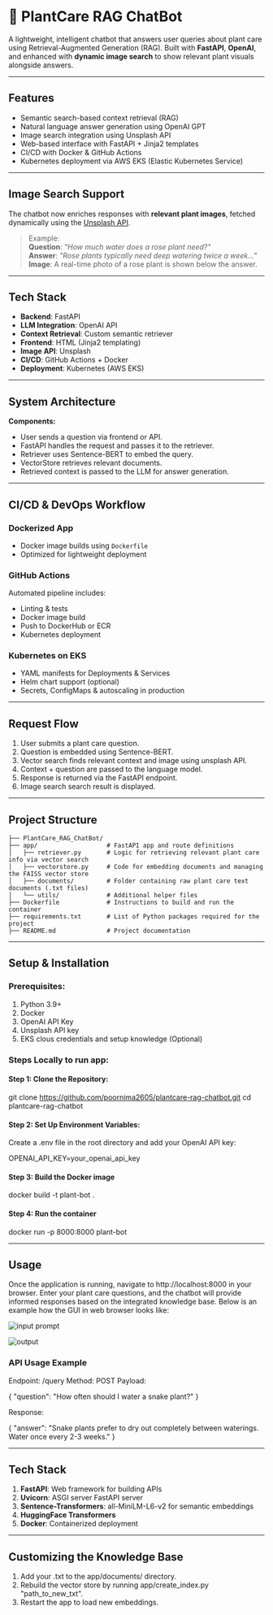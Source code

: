 # 🌿 PlantCare RAG ChatBot

A lightweight, intelligent chatbot that answers user queries about plant care using Retrieval-Augmented Generation (RAG). Built with **FastAPI**, **OpenAI**, and enhanced with **dynamic image search** to show relevant plant visuals alongside answers.

---

## Features

- Semantic search-based context retrieval (RAG)
- Natural language answer generation using OpenAI GPT
- Image search integration using Unsplash API
- Web-based interface with FastAPI + Jinja2 templates
- CI/CD with Docker & GitHub Actions
- Kubernetes deployment via AWS EKS (Elastic Kubernetes Service)

---

## Image Search Support

The chatbot now enriches responses with **relevant plant images**, fetched dynamically using the [Unsplash API](https://unsplash.com/developers).

> Example:  
> **Question**: _"How much water does a rose plant need?"_  
> **Answer**: _"Rose plants typically need deep watering twice a week..."_  
> **Image**: A real-time photo of a rose plant is shown below the answer.

---

## Tech Stack

- **Backend**: FastAPI
- **LLM Integration**: OpenAI API
- **Context Retrieval**: Custom semantic retriever
- **Frontend**: HTML (Jinja2 templating)
- **Image API**: Unsplash
- **CI/CD**: GitHub Actions + Docker
- **Deployment**: Kubernetes (AWS EKS)

---

## System Architecture


**Components:**
- User sends a question via frontend or API.
- FastAPI handles the request and passes it to the retriever.
- Retriever uses Sentence-BERT to embed the query.
- VectorStore retrieves relevant documents.
- Retrieved context is passed to the LLM for answer generation.

---

## CI/CD & DevOps Workflow

### Dockerized App

- Docker image builds using `Dockerfile`
- Optimized for lightweight deployment

### GitHub Actions

Automated pipeline includes:

- Linting & tests
- Docker image build
- Push to DockerHub or ECR
- Kubernetes deployment

### Kubernetes on EKS

- YAML manifests for Deployments & Services
- Helm chart support (optional)
- Secrets, ConfigMaps & autoscaling in production

---

## Request Flow

1. User submits a plant care question.
2. Question is embedded using Sentence-BERT.
3. Vector search finds relevant context and image using unsplash API.
4. Context + question are passed to the language model.
5. Response is returned via the FastAPI endpoint.
6. Image search search result is displayed.

---

## Project Structure

     
    ├── PlantCare_RAG_ChatBot/
    ├── app/                   # FastAPI app and route definitions
    │   ├── retriever.py       # Logic for retrieving relevant plant care info via vector search
    │   ├── vectorstore.py     # Code for embedding documents and managing the FAISS vector store
    │   ├── documents/         # Folder containing raw plant care text documents (.txt files)
    │   └── utils/             # Additional helper files
    ├── Dockerfile             # Instructions to build and run the container
    ├── requirements.txt       # List of Python packages required for the project
    ├── README.md              # Project documentation


---

## Setup & Installation

### Prerequisites:

1. Python 3.9+
2. Docker
3. OpenAI API Key​
4. Unsplash API key
5. EKS clous credentials and setup knowledge (Optional)


### Steps Locally to run app:

#### Step 1: Clone the Repository:

git clone https://github.com/poornima2605/plantcare-rag-chatbot.git
cd plantcare-rag-chatbot

#### Step 2: Set Up Environment Variables:

Create a .env file in the root directory and add your OpenAI API key:

OPENAI_API_KEY=your_openai_api_key

#### Step 3: Build the Docker image

docker build -t plant-bot .

#### Step 4: Run the container

docker run -p 8000:8000 plant-bot

---

## Usage

Once the application is running, navigate to http://localhost:8000 in your browser. Enter your plant care questions, and the chatbot will provide informed responses based on the integrated knowledge base. Below is an example how the GUI in web browser looks like:

![input prompt](https://github.com/poornima2605/PlantCare_RAG_ChatBot/blob/main/images/InputPrompt.png)

![output](https://github.com/poornima2605/PlantCare_RAG_ChatBot/blob/main/images/Output.png?raw=true)


### API Usage Example

Endpoint: /query
Method: POST
Payload:

{
  "question": "How often should I water a snake plant?"
}

Response:

{
  "answer": "Snake plants prefer to dry out completely between waterings. Water once every 2-3 weeks."
}

---

## Tech Stack

1. **FastAPI**: Web framework for building APIs
2. **Uvicorn**: ASGI server FastAPI server
3. **Sentence-Transformers**: all-MiniLM-L6-v2 for semantic embeddings
4. **HuggingFace Transformers**
5. **Docker**: Containerized deployment

---

## Customizing the Knowledge Base

1. Add your .txt to the app/documents/ directory.
2. Rebuild the vector store by running app/create_index.py "path_to_new_txt".
3. Restart the app to load new embeddings.
